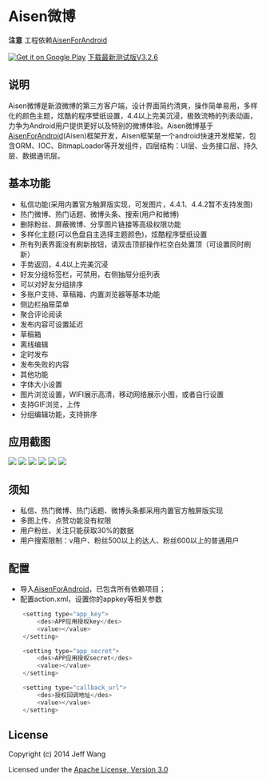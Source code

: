 # Aisen微博

**注意** 工程依赖[AisenForAndroid](https://github.com/wangdan/AisenForAndroid)

[![Get it on Google Play](http://www.android.com/images/brand/get_it_on_play_logo_small.png)](http://play.google.com/store/apps/details?id=org.aisen.weibo.sina)
[下载最新测试版V3.2.6](https://github.com/wangdan/AisenForOSC/raw/master/screenshot/googleplay_v3.2.6.apk)


## 说明
Aisen微博是新浪微博的第三方客户端，设计界面简约清爽，操作简单易用，多样化的颜色主题，炫酷的程序壁纸设置，4.4以上完美沉浸，极致流畅的列表动画，力争为Android用户提供更好以及特别的微博体验。Aisen微博基于[AisenForAndroid](https://github.com/wangdan/AisenForAndroid)(Aisen)框架开发，Aisen框架是一个android快速开发框架，包含ORM、IOC、BitmapLoader等开发组件，四层结构：UI层、业务接口层、持久层、数据通讯层。

## 基本功能
 
 * 私信功能(采用内置官方触屏版实现，可发图片，4.4.1、4.4.2暂不支持发图)
 * 热门微博、热门话题、微博头条、搜索(用户和微博)
 * 删除粉丝、屏蔽微博、分享图片链接等高级权限功能
 * 多样化主题(可以色盘自主选择主题颜色)，炫酷程序壁纸设置
 * 所有列表界面没有刷新按钮，请双击顶部操作栏空白处置顶（可设置同时刷新）
 * 手势返回，4.4以上完美沉浸
 * 好友分组标签栏，可禁用，右侧抽屉分组列表
 * 可以对好友分组排序
 * 多账户支持、草稿箱、内置浏览器等基本功能
 * 侧边栏抽屉菜单
 * 聚合评论阅读
 * 发布内容可设置延迟
 * 草稿箱
  * 离线编辑
  * 定时发布
  * 发布失败的内容
 * 其他功能
  * 字体大小设置
  * 图片浏览设置，WIFI展示高清，移动网络展示小图，或者自行设置
  * 支持GIF浏览，上传
  * 分组编辑功能，支持排序

## 应用截图

![](https://github.com/wangdan/AisenForOSC/raw/master/screenshot/7_git.png) 
![](https://github.com/wangdan/AisenForOSC/raw/master/screenshot/2_git.jpg) 
![](https://github.com/wangdan/AisenForOSC/raw/master/screenshot/6_git.png)
![](https://github.com/wangdan/AisenForOSC/raw/master/screenshot/3_git.jpg) 
![](https://github.com/wangdan/AisenForOSC/raw/master/screenshot/4_git.jpg) 
![](https://github.com/wangdan/AisenForOSC/raw/master/screenshot/5_git.jpg) 

## 须知
 * 私信、热门微博、热门话题、微博头条都采用内置官方触屏版实现
 * 多图上传、点赞功能没有权限
 * 用户粉丝、关注只能获取30%的数据
 * 用户搜索限制：v用户、粉丝500以上的达人、粉丝600以上的普通用户

## 配置
 * 导入[AisenForAndroid](https://github.com/wangdan/AisenForAndroid)，已包含所有依赖项目；
 * 配置action.xml，设置你的appkey等相关参数
```java	
	<setting type="app_key">
		<des>APP应用授权key</des>
		<value></value>
	</setting>

	<setting type="app_secret">
		<des>APP应用授权secret</des>
		<value></value>
	</setting>

	<setting type="callback_url">
		<des>授权回调地址</des>
		<value></value>
	</setting>
```

## License

Copyright (c) 2014 Jeff Wang

Licensed under the [Apache License, Version 3.0](http://opensource.org/licenses/GPL-3.0)


